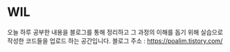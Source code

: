 # WIL
오늘 하루 공부한 내용을 블로그를 통해 정리하고 그 과정의 이해를 돕기 위해 실습으로 작성한 코드들을 업로드 하는 공간입니다.
블로그 주소 : https://poalim.tistory.com/
